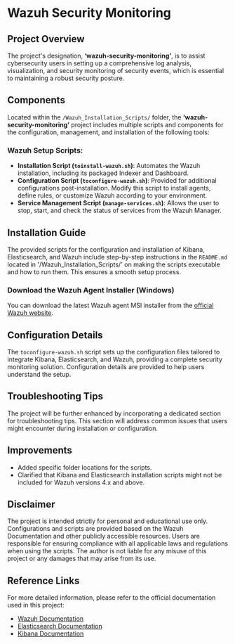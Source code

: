 # Wazuh Security Monitoring

## Project Overview
The project's designation, **‘wazuh-security-monitoring’**, is to assist cybersecurity users in setting up a comprehensive log analysis, visualization, and security monitoring of security events, which is essential to maintaining a robust security posture.

## Components
Located within the `/Wazuh_Installation_Scripts/` folder, the **‘wazuh-security-monitoring’** project includes multiple scripts and components for the configuration, management, and installation of the following tools:

### Wazuh Setup Scripts:
- **Installation Script (`toinstall-wazuh.sh`)**: Automates the Wazuh installation, including its packaged Indexer and Dashboard.
- **Configuration Script (`toconfigure-wazuh.sh`)**: Provided for additional configurations post-installation. Modify this script to install agents, define rules, or customize Wazuh according to your environment.
- **Service Management Script (`manage-services.sh`)**: Allows the user to stop, start, and check the status of services from the Wazuh Manager.

## Installation Guide
The provided scripts for the configuration and installation of Kibana, Elasticsearch, and Wazuh include step-by-step instructions in the `README.md` located in '/Wazuh_Installation_Scripts/' on making the scripts executable and how to run them. This ensures a smooth setup process.

### Download the Wazuh Agent Installer (Windows)
You can download the latest Wazuh agent MSI installer from the [official Wazuh website](https://wazuh.com/).

## Configuration Details
The `toconfigure-wazuh.sh` script sets up the configuration files tailored to integrate Kibana, Elasticsearch, and Wazuh, providing a complete security monitoring solution. Configuration details are provided to help users understand the setup.

## Troubleshooting Tips
The project will be further enhanced by incorporating a dedicated section for troubleshooting tips. This section will address common issues that users might encounter during installation or configuration.

## Improvements
- Added specific folder locations for the scripts.
- Clarified that Kibana and Elasticsearch installation scripts might not be included for Wazuh versions 4.x and above.

## Disclaimer
The project is intended strictly for personal and educational use only. Configurations and scripts are provided based on the Wazuh Documentation and other publicly accessible resources. Users are responsible for ensuring compliance with all applicable laws and regulations when using the scripts. The author is not liable for any misuse of this project or any damages that may arise from its use.

## Reference Links
For more detailed information, please refer to the official documentation used in this project:
- [Wazuh Documentation](https://documentation.wazuh.com/)
- [Elasticsearch Documentation](https://www.elastic.co/guide/en/elasticsearch/reference/current/index.html)
- [Kibana Documentation](https://www.elastic.co/guide/en/kibana/current/index.html)
